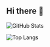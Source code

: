 ## Hi there 👋

![GitHub Stats](https://github-readme-stats.vercel.app/api?username=RichardD242&show_icons=true&theme=github_dark&hide=issues)

![Top Langs](https://github-readme-stats.vercel.app/api/top-langs/?username=RichardD242&layout=compact&theme=github_dark)
